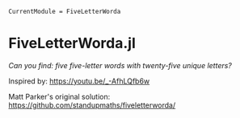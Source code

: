 ```@meta
CurrentModule = FiveLetterWorda
```

# FiveLetterWorda.jl

*Can you find: five five-letter words with twenty-five unique letters?*

Inspired by: https://youtu.be/_-AfhLQfb6w

Matt Parker's original solution: https://github.com/standupmaths/fiveletterworda/
